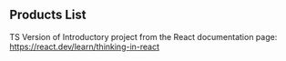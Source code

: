 
## Products List

TS Version of Introductory project from the React documentation page: https://react.dev/learn/thinking-in-react